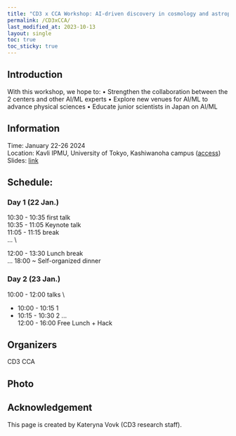 ```yaml
---
title: "CD3 x CCA Workshop: AI-driven discovery in cosmology and astrophysics"
permalink: /CD3xCCA/
last_modified_at: 2023-10-13
layout: single
toc: true
toc_sticky: true
---
```


## Introduction
 With this workshop, we hope to:
• Strengthen the collaboration between the 2 centers and other AI/ML experts
• Explore new venues for AI/ML to advance physical sciences
• Educate junior scientists in Japan on AI/ML

## Information
Time: January 22-26 2024 \
Location: Kavli IPMU, University of Tokyo, Kashiwanoha campus ([access](https://www.ipmu.jp/en/place-and-people/contact)) 
Slides: [link](link)

## Schedule:
### Day 1 (22 Jan.) 
10:30 - 10:35 first talk \
10:35 - 11:05 Keynote talk \
11:05 - 11:15 break\
... \
  
12:00 - 13:30 Lunch break \
...
18:00 ~ Self-organized dinner

### Day 2 (23 Jan.) 
10:00 - 12:00 talks \
- 10:00 - 10:15 1
- 10:15 - 10:30 2
... \
12:00 - 16:00 Free Lunch + Hack



## Organizers
CD3
CCA

## Photo



## Acknowledgement 

This page is created by Kateryna Vovk (CD3 research staff).

